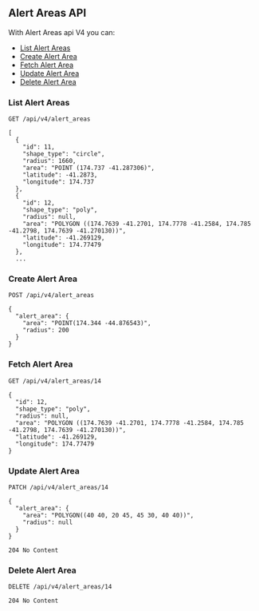 ## Alert Areas API
With Alert Areas api V4 you can:

- [List Alert Areas](#list-alert-areas)
- [Create Alert Area](#create-alert-area)
- [Fetch Alert Area](#fetch-alert-area)
- [Update Alert Area](#update-alert-area)
- [Delete Alert Area](#delete-alert-area)

### List Alert Areas

```
GET /api/v4/alert_areas
```

```
[
  {
    "id": 11,
    "shape_type": "circle",
    "radius": 1660,
    "area": "POINT (174.737 -41.287306)",
    "latitude": -41.2873,
    "longitude": 174.737
  },
  {
    "id": 12,
    "shape_type": "poly",
    "radius": null,
    "area": "POLYGON ((174.7639 -41.2701, 174.7778 -41.2584, 174.785 -41.2798, 174.7639 -41.270130))",
    "latitude": -41.269129,
    "longitude": 174.77479
  },
  ...
```

### Create Alert Area

```
POST /api/v4/alert_areas

{
  "alert_area": {
    "area": "POINT(174.344 -44.876543)",
    "radius": 200
  }
}
```

### Fetch Alert Area

```
GET /api/v4/alert_areas/14
```
```
{
  "id": 12,
  "shape_type": "poly",
  "radius": null,
  "area": "POLYGON ((174.7639 -41.2701, 174.7778 -41.2584, 174.785 -41.2798, 174.7639 -41.270130))",
  "latitude": -41.269129,
  "longitude": 174.77479
}
```

### Update Alert Area

```
PATCH /api/v4/alert_areas/14

{
  "alert_area": {
    "area": "POLYGON((40 40, 20 45, 45 30, 40 40))",
    "radius": null
  }
}
```

```
204 No Content
```

### Delete Alert Area

```
DELETE /api/v4/alert_areas/14
```

```
204 No Content
```
